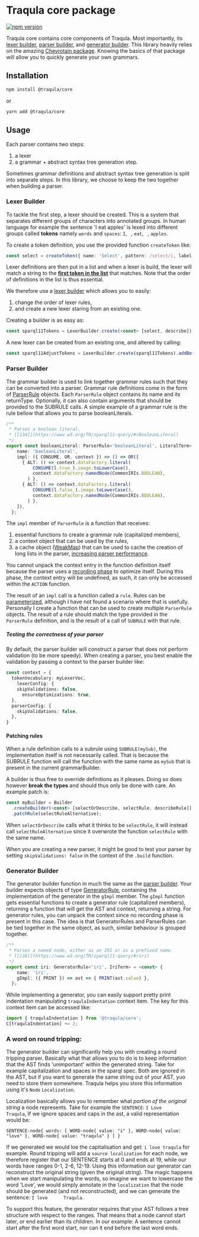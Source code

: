 # Traqula core package

[![npm version](https://badge.fury.io/js/@traqula%2Fcore.svg)](https://www.npmjs.com/package/@traqula/core)

Traqula core contains core components of Traqula.
Most importantly, its [lexer builder](./lib/lexer-builder/LexerBuilder.ts), [parser builder](./lib/parser-builder/parserBuilder.ts), and [generator builder](./lib/generator-builder/generatorBuilder.ts).
This library heavily relies on the amazing [Chevrotain package](https://chevrotain.io/docs/).
Knowing the basics of that package will allow you to quickly generate your own grammars.

## Installation

```bash
npm install @traqula/core
```

or

```bash
yarn add @traqula/core
```

## Usage

Each parser contains two steps:
1. a lexer
2. a grammar + abstract syntax tree generation step.

Sometimes grammar definitions and abstract syntax tree generation is split into separate steps.
In this library, we choose to keep the two together when building a parser.

### Lexer Builder

To tackle the first step, a lexer should be created.
This is a system that separates different groups of characters into annotated groups.
In human language for example the sentence 'I eat apples' is lexed into different groups called **tokens** namely `words` and `spaces`:
`I`, ` `, `eat`, ` `, `apples`.

To create a token definition, you use the provided function `createToken` like:
```typescript
const select = createToken({ name: 'Select', pattern: /select/i, label: 'SELECT' });
```

Lexer definitions are then put in a list and when a lexer is build, the lexer will match a string to the [**first token in the list**](https://chevrotain.io/docs/tutorial/step1_lexing.html#creating-the-lexer) that matches.
Note that the order of definitions in the list is thus essential.

We therefore use a [lexer builder](./lib/lexer-builder/LexerBuilder.ts) which allows you to easily:
1. change the order of lexer rules,
2. and create a new lexer staring from an existing one.

Creating a builder is as easy as:

```typescript
const sparql11Tokens = LexerBuilder.create(<const> [select, describe]);
```

A new lexer can be created from an existing one, and altered by calling:
```typescript
const sparql11AdjustTokens = LexerBuilder.create(sparql11Tokens).addBefore(select, BuiltInAdjust);
```

### Parser Builder

The grammar builder is used to link together grammar rules such that they can be converted into a parser.
Grammar rule definitions come in the form of [ParserRule](./lib/parser-builder/ruleDefTypes.ts) objects.
Each `ParserRule` object contains its name and its returnType.
Optionally, it can also contain arguments that should be provided to the SUBRULE calls.
A simple example of a grammar rule is the rule bellow that allows you to parse booleanLiterals.

```typescript
/**
 * Parses a boolean literal.
 * [[134]](https://www.w3.org/TR/sparql11-query/#rBooleanLiteral)
 */
export const booleanLiteral: ParserRule<'booleanLiteral', LiteralTerm> = <const> {
    name: 'booleanLiteral',
    impl: ({ CONSUME, OR, context }) => () => OR([
      { ALT: () => context.dataFactory.literal(
          CONSUME(l.true_).image.toLowerCase(),
          context.dataFactory.namedNode(CommonIRIs.BOOLEAN),
        ) },
      { ALT: () => context.dataFactory.literal(
          CONSUME(l.false_).image.toLowerCase(),
          context.dataFactory.namedNode(CommonIRIs.BOOLEAN),
        ) },
    ]),
  };
```

The `impl` member of `ParserRule` is a function that receives:
1. essential functions to create a grammar rule (capitalized members),
2. a context object that can be used by the rules,
3. a cache object ([WeakMap](https://developer.mozilla.org/en-US/docs/Web/JavaScript/Reference/Global_Objects/WeakMap)) that can be used to cache the creation of long lists in the parser, [increasing parser performance](https://chevrotain.io/docs/guide/performance.html#caching-arrays-of-alternatives).

You cannot unpack the context entry in the function definition itself because the parser uses a [recording phase](https://chevrotain.io/docs/guide/internals.html#grammar-recording) to optimize itself. During this phase, the context entry will be undefined, as such, it can only be accessed within the `ACTION` function.

The result of an `impl` call is a function called a `rule`.
Rules can be [parameterized](https://chevrotain.io/docs/features/parameterized_rules.html), although I have not found a scenario where that is usefully.
Personally I create a function that can be used to create multiple `ParserRule` objects.
The result of a rule should match the type provided in the `ParserRule` definition, and is the result of a call of `SUBRULE` with that rule.

##### Testing the correctness of your parser
By default, the parser builder will construct a parser that does not perform validation (to be more speedy).
When creating a parser, you best enable the validation by passing a context to the parser builder like:
```typescript
const context = {
  tokenVocabulary: myLexerVoc,
    lexerConfig: {
    skipValidations: false,
      ensureOptimizations: true,
  },
  parserConfig: {
    skipValidations: false,
  },
}
```

#### Patching rules

When a rule definition calls to a subrule using `SUBRULE(mySub)`, the implementation itself is not necessarily called.
That is because the SUBRULE function will call the function with the same name as `mySub` that is present in the current grammarBuilder.

A builder is thus free to override definitions as it pleases. Doing so does however **break the types** and should thus only be done with care.
An example patch is:

```typescript
const myBuilder = Builder
  .createBuilder(<const> [selectOrDescribe, selectRule, describeRule])
  .patchRule(selectRuleAlternative);
```

When `selectOrDescribe` calls what it thinks to be `selectRule`,
it will instead call `selectRuleAlternative` since it overwrote the function `selectRule` with the same name.

When you are creating a new parser,
it might be good to test your parser by setting `skipValidations: false` in the context of the `.build` function.

### Generator Builder

The generator builder function in much the same as the [parser builder](#parser-builder).
Your builder expects objects of type [GeneratorRule](lib/generator-builder/generatorTypes.ts),
containing the implementation of the generator in the `gImpl` member.
The `gImpl` function gets essential functions to create a generator rule (capitalized members),
returning a function that will get the AST and context, returning a string.
For generator rules, you can unpack the context since no recording phase is present in this case.
The idea is that GeneratorRules and ParserRules can be tied together in the same object, as such, similar behaviour is grouped together.

```typescript
/**
 * Parses a named node, either as an IRI or as a prefixed name.
 * [[136]](https://www.w3.org/TR/sparql11-query/#riri)
 */
export const iri: GeneratorRule<'iri', IriTerm> = <const> {
    name: 'iri',
    gImpl: ({ PRINT }) => ast => { PRINT(ast.value) },
  };
```

While implementing a generator, you can easily support pretty print indentation manipulating `traqulaIndentation` context item.
The key for this context item can be accessed like:
```typescript
import { traqulaIndentation } from '@traqula/core';
C[traqulaIndentation] += 2;
```

### A word on round tripping:

The generator builder can significantly help you with creating a round tripping parser.
Basically what that allows you to do is to keep information that the AST finds 'unimportant' within the generated string.
Take for example capitalization and spaces in the sparql spec.
Both are ignored in the AST, but if you want to generate the same string out of your AST, yuo need to store them somewhere.
Traqula helps you store this information using it's `Node` `Localization`.

Localization basically allows you to remember what _portion of the original string_ a node represents.
Take for example the `SENTENCE`: `I Love      Traqula`, If we ignore spaces and caps in the ast, a valid representation would be:
```
SENTENCE-node{ words: [ WORD-node{ value: "i" }, WORD-node{ value: "love" }, WORD-node{ value: "traqula" } ] }
```
If we generated we would loe the capitalisation and get: `i love traqula` for example.
Round tripping will add a `source localization` for each node,
we therefore register that our SENTENCE starts at 0 and ends at 19, while our words have ranges 0-1, 2-6, 12-19.
Using this information our generator can reconstruct the original string (given the original string).
The magic happens when we start manipulating the words, so imagine we want to lowercase the word 'Love',
we would simply annotate in the `localization` that the node should be generated (and not reconstructed),
and we can generate the sentence: `I love      Traqula`.

To support this feature, the generator requires that your AST follows a tree structure with respect to the ranges.
That means that a node cannot start later, or end earlier than its children.
In our example: A sentence cannot start after the first word start, nor can it end before the last word ends.
